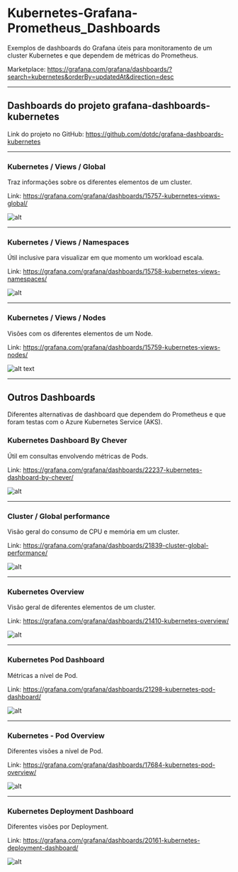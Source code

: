 # Kubernetes-Grafana-Prometheus_Dashboards
Exemplos de dashboards do Grafana úteis para monitoramento de um cluster Kubernetes e que dependem de métricas do Prometheus.

Marketplace: https://grafana.com/grafana/dashboards/?search=kubernetes&orderBy=updatedAt&direction=desc

---


## Dashboards do projeto grafana-dashboards-kubernetes

Link do projeto no GitHub: https://github.com/dotdc/grafana-dashboards-kubernetes

---

### Kubernetes / Views / Global

Traz informações sobre os diferentes elementos de um cluster.

Link: https://grafana.com/grafana/dashboards/15757-kubernetes-views-global/

![alt](img/k8s-views-global-01.png)

---

### Kubernetes / Views / Namespaces

Útil inclusive para visualizar em que momento um workload escala.

Link: https://grafana.com/grafana/dashboards/15758-kubernetes-views-namespaces/

![alt](img/k8s-views-ns-01.png)

---

### Kubernetes / Views / Nodes

Visões com os diferentes elementos de um Node.

Link: https://grafana.com/grafana/dashboards/15759-kubernetes-views-nodes/

![alt text](img/k8s-views-nodes-01.png)

---

## Outros Dashboards

Diferentes alternativas de dashboard que dependem do Prometheus e que foram testas com o Azure Kubernetes Service (AKS).

### Kubernetes Dashboard By Chever

Útil em consultas envolvendo métricas de Pods.

Link: https://grafana.com/grafana/dashboards/22237-kubernetes-dashboard-by-chever/

![alt](img/chever-01.png)

---

### Cluster / Global performance

Visão geral do consumo de CPU e memória em um cluster.

Link: https://grafana.com/grafana/dashboards/21839-cluster-global-performance/

![alt](img/cluster-global-01.png)

---

### Kubernetes Overview

Visão geral de diferentes elementos de um cluster.

Link: https://grafana.com/grafana/dashboards/21410-kubernetes-overview/

![alt](img/k8s-overview-01.png)

---

### Kubernetes Pod Dashboard

Métricas a nível de Pod.

Link: https://grafana.com/grafana/dashboards/21298-kubernetes-pod-dashboard/

![alt](img/k8s-pod-dash-01.png)

---

###  Kubernetes - Pod Overview

Diferentes visões a nível de Pod.

Link: https://grafana.com/grafana/dashboards/17684-kubernetes-pod-overview/

![alt](img/k8s-pod-overview-01.png)

---

### Kubernetes Deployment Dashboard

Diferentes visões por Deployment.

Link: https://grafana.com/grafana/dashboards/20161-kubernetes-deployment-dashboard/

![alt](img/k8s-deploy-dash.png)